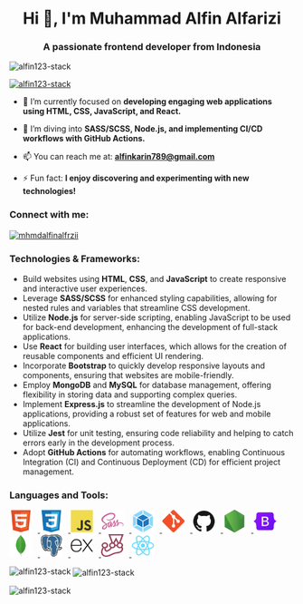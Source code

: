 <h1 align="center">Hi 👋, I'm Muhammad Alfin Alfarizi</h1>
<h3 align="center">A passionate frontend developer from Indonesia</h3>

<p align="left"> <img src="https://komarev.com/ghpvc/?username=alfin123-stack&label=Profile%20views&color=0e75b6&style=flat" alt="alfin123-stack" /> </p>

<p align="left"> <a href="https://github.com/ryo-ma/github-profile-trophy"><img src="https://github-profile-trophy.vercel.app/?username=alfin123-stack" alt="alfin123-stack" /></a> </p>

- 🔭 I’m currently focused on **developing engaging web applications using HTML, CSS, JavaScript, and React.**

- 🌱 I’m diving into **SASS/SCSS, Node.js, and implementing CI/CD workflows with GitHub Actions.**

- 📫 You can reach me at: **alfinkarin789@gmail.com**

- ⚡ Fun fact: **I enjoy discovering and experimenting with new technologies!**

<h3 align="left">Connect with me:</h3>
<p align="left">
<a href="https://instagram.com/mhmdalfinalfrzii" target="blank"><img align="center" src="https://raw.githubusercontent.com/rahuldkjain/github-profile-readme-generator/master/src/images/icons/Social/instagram.svg" alt="mhmdalfinalfrzii" height="30" width="40" /></a>
</p>

<h3 align="left">Technologies & Frameworks:</h3>
<ul>
  <li>Build websites using <strong>HTML</strong>, <strong>CSS</strong>, and <strong>JavaScript</strong> to create responsive and interactive user experiences.</li>
  <li>Leverage <strong>SASS/SCSS</strong> for enhanced styling capabilities, allowing for nested rules and variables that streamline CSS development.</li>
  <li>Utilize <strong>Node.js</strong> for server-side scripting, enabling JavaScript to be used for back-end development, enhancing the development of full-stack applications.</li>
  <li>Use <strong>React</strong> for building user interfaces, which allows for the creation of reusable components and efficient UI rendering.</li>
  <li>Incorporate <strong>Bootstrap</strong> to quickly develop responsive layouts and components, ensuring that websites are mobile-friendly.</li>
  <li>Employ <strong>MongoDB</strong> and <strong>MySQL</strong> for database management, offering flexibility in storing data and supporting complex queries.</li>
  <li>Implement <strong>Express.js</strong> to streamline the development of Node.js applications, providing a robust set of features for web and mobile applications.</li>
  <li>Utilize <strong>Jest</strong> for unit testing, ensuring code reliability and helping to catch errors early in the development process.</li>
  <li>Adopt <strong>GitHub Actions</strong> for automating workflows, enabling Continuous Integration (CI) and Continuous Deployment (CD) for efficient project management.</li>
</ul>



<h3 align="left">Languages and Tools:</h3>
<p align="left"> 
  <a href="https://www.w3schools.com/html/" target="_blank" rel="noreferrer"> 
    <img src="https://raw.githubusercontent.com/devicons/devicon/master/icons/html5/html5-original.svg" alt="html" width="40" height="40" style="margin-right: 10px;"/> 
  </a> 
  <a href="https://www.w3schools.com/css/" target="_blank" rel="noreferrer"> 
    <img src="https://raw.githubusercontent.com/devicons/devicon/master/icons/css3/css3-original.svg" alt="css" width="40" height="40" style="margin-right: 10px;"/> 
  </a> 
  <a href="https://developer.mozilla.org/en-US/docs/Web/JavaScript" target="_blank" rel="noreferrer"> 
    <img src="https://raw.githubusercontent.com/devicons/devicon/master/icons/javascript/javascript-original.svg" alt="javascript" width="40" height="40" style="margin-right: 10px;"/> 
  </a> 
  <a href="https://sass-lang.com/" target="_blank" rel="noreferrer"> 
    <img src="https://raw.githubusercontent.com/devicons/devicon/master/icons/sass/sass-original.svg" alt="sass" width="40" height="40" style="margin-right: 10px;"/> 
  </a> 
  <a href="https://webpack.js.org/" target="_blank" rel="noreferrer"> 
    <img src="https://raw.githubusercontent.com/devicons/devicon/master/icons/webpack/webpack-original.svg" alt="webpack" width="40" height="40" style="margin-right: 10px;"/> 
  </a> 
  <a href="https://git-scm.com/" target="_blank" rel="noreferrer"> 
    <img src="https://raw.githubusercontent.com/devicons/devicon/master/icons/git/git-original.svg" alt="git" width="40" height="40" style="margin-right: 10px;"/> 
  </a> 
  <a href="https://github.com/" target="_blank" rel="noreferrer"> 
    <img src="https://raw.githubusercontent.com/devicons/devicon/master/icons/github/github-original.svg" alt="github" width="40" height="40" style="margin-right: 10px;"/> 
  </a> 
  <a href="https://nodejs.org/" target="_blank" rel="noreferrer"> 
    <img src="https://raw.githubusercontent.com/devicons/devicon/master/icons/nodejs/nodejs-original.svg" alt="nodejs" width="40" height="40" style="margin-right: 10px;"/> 
  </a> 
  <a href="https://getbootstrap.com/" target="_blank" rel="noreferrer"> 
    <img src="https://raw.githubusercontent.com/devicons/devicon/master/icons/bootstrap/bootstrap-original.svg" alt="bootstrap" width="40" height="40" style="margin-right: 10px;"/> 
  </a> 
  <a href="https://www.mongodb.com/" target="_blank" rel="noreferrer"> 
    <img src="https://raw.githubusercontent.com/devicons/devicon/master/icons/mongodb/mongodb-original.svg" alt="mongodb" width="40" height="40" style="margin-right: 10px;"/> 
  </a> 
  <a href="https://www.postgresql.org/" target="_blank" rel="noreferrer"> 
    <img src="https://raw.githubusercontent.com/devicons/devicon/master/icons/postgresql/postgresql-original.svg" alt="postgresql" width="40" height="40" style="margin-right: 10px;"/> 
  </a> 
  <a href="https://expressjs.com/" target="_blank" rel="noreferrer"> 
    <img src="https://raw.githubusercontent.com/devicons/devicon/master/icons/express/express-original.svg" alt="express" width="40" height="40" style="margin-right: 10px;"/> 
  </a> 
  <a href="https://jestjs.io/" target="_blank" rel="noreferrer"> 
    <img src="https://raw.githubusercontent.com/devicons/devicon/master/icons/jest/jest-plain.svg" alt="jest" width="40" height="40" style="margin-right: 10px;"/> 
  </a> 
  <a href="https://reactjs.org/" target="_blank" rel="noreferrer"> 
    <img src="https://raw.githubusercontent.com/devicons/devicon/master/icons/react/react-original.svg" alt="react" width="40" height="40" style="margin-right: 10px;"/> 
  </a> 
</p>


<p><img align="left" src="https://github-readme-stats.vercel.app/api/top-langs?username=alfin123-stack&show_icons=true&locale=en&layout=compact" alt="alfin123-stack" /></p>

<p>&nbsp;<img align="center" src="https://github-readme-stats.vercel.app/api?username=alfin123-stack&show_icons=true&locale=en" alt="alfin123-stack" /></p>

<p><img align="center" src="https://github-readme-streak-stats.herokuapp.com/?user=alfin123-stack&" alt="alfin123-stack" /></p>
